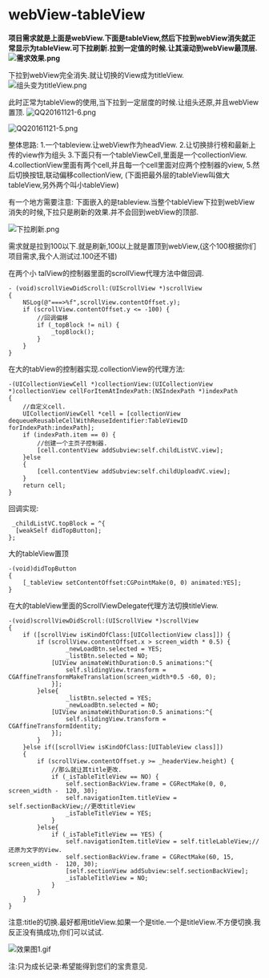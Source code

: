 # webView-tableView

**项目需求就是上面是webView.下面是tableView,然后下拉到webView消失就正常显示为tableView.可下拉刷新.拉到一定值的时候.让其滚动到webView最顶层.
![需求效果.png](http://upload-images.jianshu.io/upload_images/2100495-187d80c0e5dd9fbe.png?imageMogr2/auto-orient/strip%7CimageView2/2/w/1240)**

下拉到webView完全消失.就让切换的View成为titleView.
![组头变为titleView.png](http://upload-images.jianshu.io/upload_images/2100495-52c20b135ae01388.png?imageMogr2/auto-orient/strip%7CimageView2/2/w/1240)

此时正常为tableView的使用,当下拉到一定层度的时候.让组头还原,并且webView置顶.
![QQ20161121-6.png](http://upload-images.jianshu.io/upload_images/2100495-005d1c75e47e34a3.png?imageMogr2/auto-orient/strip%7CimageView2/2/w/1240)

![QQ20161121-5.png](http://upload-images.jianshu.io/upload_images/2100495-71485c58857d15e8.png?imageMogr2/auto-orient/strip%7CimageView2/2/w/1240)

整体思路:
1.一个tableview.让webView作为headView.
2.让切换排行榜和最新上传的view作为组头
3.下面只有一个tableViewCell,里面是一个collectionView.
4.collectionView里面有两个cell,并且每一个cell里面对应两个控制器的view,
5.然后切换按钮,联动偏移collectionView,
(下面把最外层的tableView叫做大tableView,另外两个叫小tableView)

有一个地方需要注意:
下面嵌入的是tableview.当整个tableView下拉到webView消失的时候,下拉只是刷新的效果.并不会回到webView的顶部.

![下拉刷新.png](http://upload-images.jianshu.io/upload_images/2100495-85135458515c1d0a.png?imageMogr2/auto-orient/strip%7CimageView2/2/w/1240)

需求就是拉到100以下.就是刷新,100以上就是置顶到webView,(这个100根据你们项目需求,我个人测试过.100还不错)


在两个小 talView的控制器里面的scrollView代理方法中做回调.

    - (void)scrollViewDidScroll:(UIScrollView *)scrollView
    {
        NSLog(@"===>%f",scrollView.contentOffset.y);
        if (scrollView.contentOffset.y <= -100) {
            //回调偏移
            if (_topBlock != nil) {
                _topBlock();
            }
        }
    }


在大的tabView的控制器实现.collectionView的代理方法:

    -(UICollectionViewCell *)collectionView:(UICollectionView *)collectionView cellForItemAtIndexPath:(NSIndexPath *)indexPath
    {
        //自定义cell.
        UICollectionViewCell *cell = [collectionView dequeueReusableCellWithReuseIdentifier:TableViewID forIndexPath:indexPath];
        if (indexPath.item == 0) {
            //创建一个主页子控制器.
            [cell.contentView addSubview:self.childListVC.view];
        }else
        {
            [cell.contentView addSubview:self.childUploadVC.view];
        }
        return cell;
    }

回调实现:

     _childListVC.topBlock = ^{
      [weakSelf didTopButton];
    }; 

大的tableView置顶

    -(void)didTopButton
    {
        [_tableView setContentOffset:CGPointMake(0, 0) animated:YES];
    }

在大的tableView里面的ScrollViewDelegate代理方法切换titleView.

    -(void)scrollViewDidScroll:(UIScrollView *)scrollView
    {
        if ([scrollView isKindOfClass:[UICollectionView class]]) {
            if (scrollView.contentOffset.x > screen_width * 0.5) {
                    _newLoadBtn.selected = YES;
                    _listBtn.selected = NO;
                [UIView animateWithDuration:0.5 animations:^{
                    self.slidingView.transform = CGAffineTransformMakeTranslation(screen_width*0.5 -60, 0);
                }];
            }else{
                    _listBtn.selected = YES;
                    _newLoadBtn.selected = NO;
                [UIView animateWithDuration:0.5 animations:^{
                    self.slidingView.transform = CGAffineTransformIdentity;
                }];
            }
        }else if([scrollView isKindOfClass:[UITableView class]])
        {
            if (scrollView.contentOffset.y >= _headerView.height) {
                //那么就让其title更改.
                if (_isTableTitleView == NO) {
                    self.sectionBackView.frame = CGRectMake(0, 0, screen_width -  120, 30);
                    self.navigationItem.titleView = self.sectionBackView;//更改titleView
                    _isTableTitleView = YES;
                }
            }else{
                if (_isTableTitleView == YES) {
                    self.navigationItem.titleView = self.titleLableView;//还原为文字的View.
                    self.sectionBackView.frame = CGRectMake(60, 15, screen_width -  120, 30);
                    [self.sectionView addSubview:self.sectionBackView];
                    _isTableTitleView = NO;
                }
            }
        }
    }
  
注意:title的切换.最好都用titleView.如果一个是title.一个是titleView.不方便切换.我反正没有搞成功,你们可以试试.

![效果图1.gif](http://upload-images.jianshu.io/upload_images/2100495-439556ab92cd4f58.gif?imageMogr2/auto-orient/strip)

注:只为成长记录:希望能得到您们的宝贵意见.
